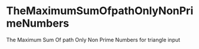 # TheMaximumSumOfpathOnlyNonPrimeNumbers
The Maximum Sum Of path Only Non Prime Numbers for triangle input
